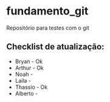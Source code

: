 # fundamento_git
Repositório para testes com o git

## Checklist de atualização: 

* Bryan - Ok
* Arthur - Ok
* Noah - 
* Laila - 
* Thassio - Ok
* Alberto - 
